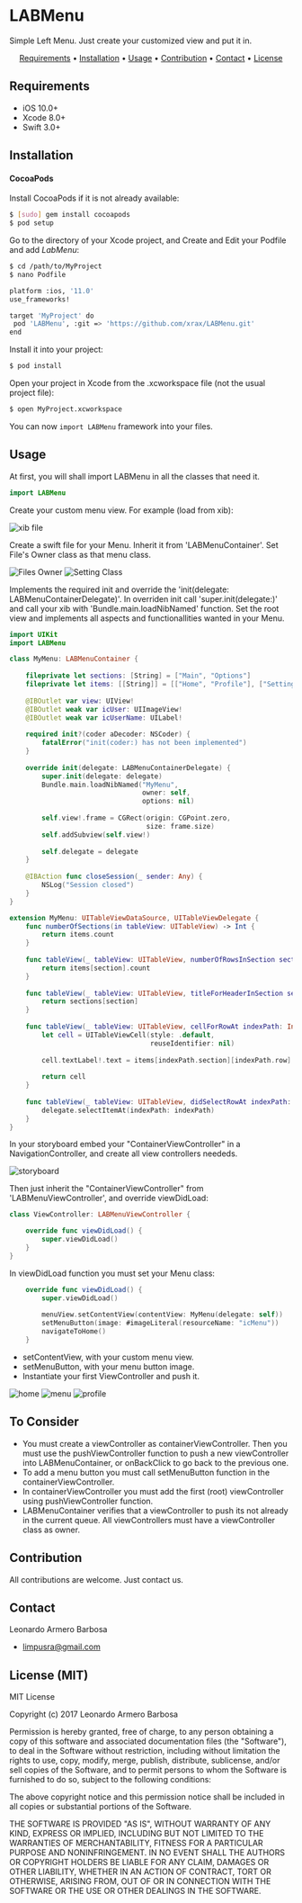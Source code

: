 # LABMenu

Simple Left Menu. Just create your customized view and put it in.

<p align="center">
    <a href="#requirements">Requirements</a> • <a href="#installation">Installation</a> • <a href="#usage">Usage</a> • <a href="#contribution">Contribution</a> • <a href="#contact">Contact</a> • <a href="#license-mit">License</a>
</p>

## Requirements

- iOS 10.0+
- Xcode 8.0+
- Swift 3.0+

## Installation

#### CocoaPods

Install CocoaPods if it is not already available:

``` bash
$ [sudo] gem install cocoapods
$ pod setup
```
Go to the directory of your Xcode project, and Create and Edit your Podfile and add _LabMenu_:

``` bash
$ cd /path/to/MyProject
$ nano Podfile

platform :ios, '11.0'
use_frameworks!

target 'MyProject' do
 pod 'LABMenu', :git => 'https://github.com/xrax/LABMenu.git'
end
```

Install it into your project:

``` bash
$ pod install
```

Open your project in Xcode from the .xcworkspace file (not the usual project file):

``` bash
$ open MyProject.xcworkspace
```

You can now `import LABMenu` framework into your files.

## Usage

At first, you will shall import LABMenu in all the classes that need it.

```swift
import LABMenu
```

Create your custom menu view. For example (load from xib):

![xib file](https://github.com/xrax/LABMenu/blob/master/MenuView.png)

Create a swift file for your Menu. Inherit it from 'LABMenuContainer'. Set File's Owner class as that menu class.

![Files Owner](https://github.com/xrax/LABMenu/blob/master/FilesOwner.png)
![Setting Class](https://github.com/xrax/LABMenu/blob/master/SettingClass.png)

Implements the required init and override the 'init(delegate: LABMenuContainerDelegate)'. In overriden init call 'super.init(delegate:)' and call your xib with 'Bundle.main.loadNibNamed' function. Set the root view and implements all aspects and functionallities wanted in your Menu.
```swift
import UIKit
import LABMenu

class MyMenu: LABMenuContainer {
    
    fileprivate let sections: [String] = ["Main", "Options"]
    fileprivate let items: [[String]] = [["Home", "Profile"], ["Settings", "Options"]]
    
    @IBOutlet var view: UIView!
    @IBOutlet weak var icUser: UIImageView!
    @IBOutlet weak var icUserName: UILabel!
    
    required init?(coder aDecoder: NSCoder) {
        fatalError("init(coder:) has not been implemented")
    }
    
    override init(delegate: LABMenuContainerDelegate) {
        super.init(delegate: delegate)
        Bundle.main.loadNibNamed("MyMenu",
                                 owner: self,
                                 options: nil)
        
        self.view!.frame = CGRect(origin: CGPoint.zero,
                                  size: frame.size)
        self.addSubview(self.view!)
        
        self.delegate = delegate
    }
    
    @IBAction func closeSession(_ sender: Any) {
        NSLog("Session closed")
    }
}

extension MyMenu: UITableViewDataSource, UITableViewDelegate {
    func numberOfSections(in tableView: UITableView) -> Int {
        return items.count
    }
    
    func tableView(_ tableView: UITableView, numberOfRowsInSection section: Int) -> Int {
        return items[section].count
    }
    
    func tableView(_ tableView: UITableView, titleForHeaderInSection section: Int) -> String? {
        return sections[section]
    }
    
    func tableView(_ tableView: UITableView, cellForRowAt indexPath: IndexPath) -> UITableViewCell {
        let cell = UITableViewCell(style: .default,
                                   reuseIdentifier: nil)
        
        cell.textLabel!.text = items[indexPath.section][indexPath.row]
        
        return cell
    }
    
    func tableView(_ tableView: UITableView, didSelectRowAt indexPath: IndexPath) {
        delegate.selectItemAt(indexPath: indexPath)
    }
}
```

In your storyboard embed your "ContainerViewController" in a NavigationController, and create all view controllers neededs.

![storyboard](https://github.com/xrax/LABMenu/blob/master/storyboard.png)

Then just inherit the "ContainerViewController" from 'LABMenuViewController', and override viewDidLoad:

```swift
class ViewController: LABMenuViewController {

	override func viewDidLoad() {
        super.viewDidLoad()
    }
}
```

In viewDidLoad function you must set your Menu class: 

```swift
	override func viewDidLoad() {
        super.viewDidLoad()
        
        menuView.setContentView(contentView: MyMenu(delegate: self))
        setMenuButton(image: #imageLiteral(resourceName: "icMenu"))
        navigateToHome()
    }
```

- setContentView, with your custom menu view.
- setMenuButton, with your menu button image.
- Instantiate your first ViewController and push it.


![home](https://github.com/xrax/LABMenu/blob/master/HOME.png)
![menu](https://github.com/xrax/LABMenu/blob/master/MENU.png)
![profile](https://github.com/xrax/LABMenu/blob/master/PROFILE.png)


## To Consider

- You must create a viewController as containerViewController. Then you must use the pushViewController function to push a new viewController into LABMenuContainer, or onBackClick to go back to the previous one.
- To add a menu button you must call setMenuButton function in the containerViewController.
- In containerViewController you must add the first (root) viewController using pushViewController function.
- LABMenuContainer verifies that a viewController to push its not already in the current queue. All viewControllers must have a viewController class as owner.


## Contribution

All contributions are welcome. Just contact us.

## Contact

Leonardo Armero Barbosa
 - [limpusra@gmail.com](mailto:limpusra@gmail.com)

## License (MIT)

 MIT License

Copyright (c) 2017 Leonardo Armero Barbosa

Permission is hereby granted, free of charge, to any person obtaining a copy
of this software and associated documentation files (the "Software"), to deal
in the Software without restriction, including without limitation the rights
to use, copy, modify, merge, publish, distribute, sublicense, and/or sell
copies of the Software, and to permit persons to whom the Software is
furnished to do so, subject to the following conditions:

The above copyright notice and this permission notice shall be included in all
copies or substantial portions of the Software.

THE SOFTWARE IS PROVIDED "AS IS", WITHOUT WARRANTY OF ANY KIND, EXPRESS OR
IMPLIED, INCLUDING BUT NOT LIMITED TO THE WARRANTIES OF MERCHANTABILITY,
FITNESS FOR A PARTICULAR PURPOSE AND NONINFRINGEMENT. IN NO EVENT SHALL THE
AUTHORS OR COPYRIGHT HOLDERS BE LIABLE FOR ANY CLAIM, DAMAGES OR OTHER
LIABILITY, WHETHER IN AN ACTION OF CONTRACT, TORT OR OTHERWISE, ARISING FROM,
OUT OF OR IN CONNECTION WITH THE SOFTWARE OR THE USE OR OTHER DEALINGS IN THE
SOFTWARE.
